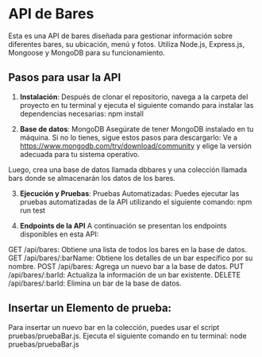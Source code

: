 # API de Bares

Esta es una API de bares diseñada para gestionar información sobre diferentes bares, su ubicación, menú y fotos. Utiliza Node.js, Express.js, Mongoose y MongoDB para su funcionamiento.

## Pasos para usar la API
1.  **Instalación**: Después de clonar el repositorio, navega a la carpeta del proyecto en tu terminal y ejecuta el siguiente comando para instalar las dependencias necesarias:
  npm install


2.  **Base de datos**: MongoDB
Asegúrate de tener MongoDB instalado en tu máquina. Si no lo tienes, sigue estos pasos para descargarlo:
Ve a https://www.mongodb.com/try/download/community y elige la versión adecuada para tu sistema operativo.

Luego, crea una base de datos llamada dbbares y una colección llamada bars donde se almacenarán los datos de los bares.


3.  **Ejecución y Pruebas**:
Pruebas Automatizadas: Puedes ejecutar las pruebas automatizadas de la API utilizando el siguiente comando:
  npm run test


4.  **Endpoints de la API**
A continuación se presentan los endpoints disponibles en esta API:

GET /api/bares: Obtiene una lista de todos los bares en la base de datos.
GET /api/bares/:barName: Obtiene los detalles de un bar específico por su nombre.
POST /api/bares: Agrega un nuevo bar a la base de datos.
PUT /api/bares/:barId: Actualiza la información de un bar existente.
DELETE /api/bares/:barId: Elimina un bar de la base de datos.


## Insertar un Elemento de prueba: 
Para insertar un nuevo bar en la colección, puedes usar el script pruebas/pruebaBar.js. Ejecuta el siguiente comando en tu terminal:
  node pruebas/pruebaBar.js
